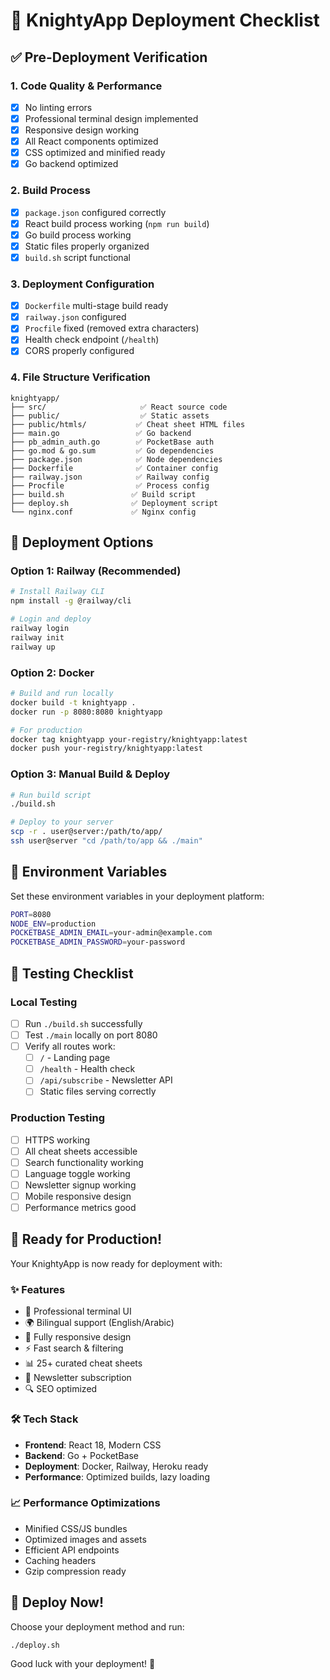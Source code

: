 # 🚀 KnightyApp Deployment Checklist

## ✅ Pre-Deployment Verification

### 1. Code Quality & Performance
- [x] No linting errors
- [x] Professional terminal design implemented
- [x] Responsive design working
- [x] All React components optimized
- [x] CSS optimized and minified ready
- [x] Go backend optimized

### 2. Build Process
- [x] `package.json` configured correctly
- [x] React build process working (`npm run build`)
- [x] Go build process working
- [x] Static files properly organized
- [x] `build.sh` script functional

### 3. Deployment Configuration
- [x] `Dockerfile` multi-stage build ready
- [x] `railway.json` configured
- [x] `Procfile` fixed (removed extra characters)
- [x] Health check endpoint (`/health`)
- [x] CORS properly configured

### 4. File Structure Verification
```
knightyapp/
├── src/                     ✅ React source code
├── public/                  ✅ Static assets
├── public/htmls/           ✅ Cheat sheet HTML files
├── main.go                 ✅ Go backend
├── pb_admin_auth.go        ✅ PocketBase auth
├── go.mod & go.sum         ✅ Go dependencies
├── package.json            ✅ Node dependencies
├── Dockerfile              ✅ Container config
├── railway.json            ✅ Railway config
├── Procfile                ✅ Process config
├── build.sh               ✅ Build script
├── deploy.sh              ✅ Deployment script
└── nginx.conf             ✅ Nginx config
```

## 🎯 Deployment Options

### Option 1: Railway (Recommended)
```bash
# Install Railway CLI
npm install -g @railway/cli

# Login and deploy
railway login
railway init
railway up
```

### Option 2: Docker
```bash
# Build and run locally
docker build -t knightyapp .
docker run -p 8080:8080 knightyapp

# For production
docker tag knightyapp your-registry/knightyapp:latest
docker push your-registry/knightyapp:latest
```

### Option 3: Manual Build & Deploy
```bash
# Run build script
./build.sh

# Deploy to your server
scp -r . user@server:/path/to/app/
ssh user@server "cd /path/to/app && ./main"
```

## 🔧 Environment Variables

Set these environment variables in your deployment platform:

```bash
PORT=8080
NODE_ENV=production
POCKETBASE_ADMIN_EMAIL=your-admin@example.com
POCKETBASE_ADMIN_PASSWORD=your-password
```

## 🧪 Testing Checklist

### Local Testing
- [ ] Run `./build.sh` successfully
- [ ] Test `./main` locally on port 8080
- [ ] Verify all routes work:
  - [ ] `/` - Landing page
  - [ ] `/health` - Health check
  - [ ] `/api/subscribe` - Newsletter API
  - [ ] Static files serving correctly

### Production Testing
- [ ] HTTPS working
- [ ] All cheat sheets accessible
- [ ] Search functionality working
- [ ] Language toggle working
- [ ] Newsletter signup working
- [ ] Mobile responsive design
- [ ] Performance metrics good

## 🚀 Ready for Production!

Your KnightyApp is now ready for deployment with:

### ✨ Features
- 🎨 Professional terminal UI
- 🌍 Bilingual support (English/Arabic)
- 📱 Fully responsive design
- ⚡ Fast search & filtering
- 📊 25+ curated cheat sheets
- 📧 Newsletter subscription
- 🔍 SEO optimized

### 🛠 Tech Stack
- **Frontend**: React 18, Modern CSS
- **Backend**: Go + PocketBase
- **Deployment**: Docker, Railway, Heroku ready
- **Performance**: Optimized builds, lazy loading

### 📈 Performance Optimizations
- Minified CSS/JS bundles
- Optimized images and assets
- Efficient API endpoints
- Caching headers
- Gzip compression ready

## 🎉 Deploy Now!

Choose your deployment method and run:

```bash
./deploy.sh
```

Good luck with your deployment! 🚀
